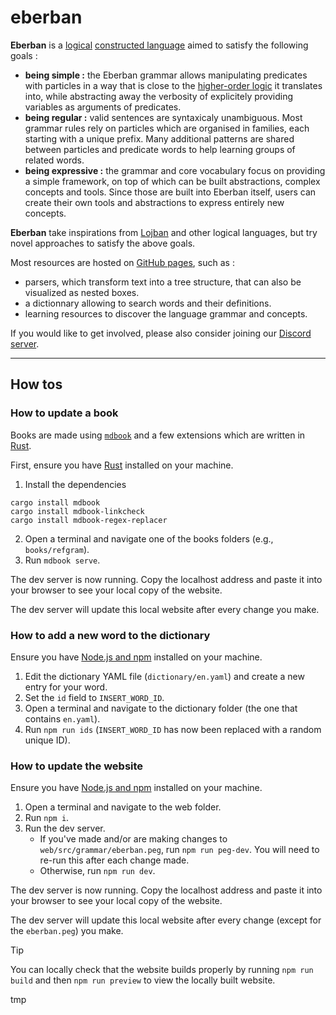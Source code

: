 # eberban

__Eberban__ is a [logical] [constructed language] aimed to satisfy the
following goals :

- __being simple :__ the Eberban grammar allows manipulating predicates with
  particles in a way that is close to the [higher-order logic] it
  translates into, while abstracting away the verbosity of explicitely
  providing variables as arguments of predicates.
- __being regular :__ valid sentences are syntaxicaly unambiguous. Most grammar
  rules rely on particles which are organised in families, each starting with
  a unique prefix. Many additional patterns are shared between particles and
  predicate words to help learning groups of related words.
- __being expressive :__ the grammar and core vocabulary focus on providing a
  simple framework, on top of which can be built abstractions, complex concepts
  and tools. Since those are built into Eberban itself, users can create their
  own tools and abstractions to express entirely new concepts.

__Eberban__ take inspirations from [Lojban] and other logical languages, but try
novel approaches to satisfy the above goals.

Most resources are hosted on [GitHub pages], such as :

- parsers, which transform text into a tree structure, that can also be
  visualized as nested boxes.
- a dictionnary allowing to search words and their definitions.
- learning resources to discover the language grammar and concepts.

If you would like to get involved, please also consider joining our
[Discord server].

[Lojban]: https://mw.lojban.org/papri/Lojban
[logical]: https://en.wikipedia.org/wiki/Engineered_language#Logical_languages
[constructed language]: https://en.wikipedia.org/wiki/Constructed_language
[higher-order logic]: https://en.wikipedia.org/wiki/Higher-order_logic
[GitHub pages]: https://eberban.github.io/eberban/
[Discord server]: https://discord.com/invite/KKB79RwWUc

-----

## How tos

### How to update a book

Books are made using [`mdbook`] and a few extensions which are written in [Rust].

[`mdbook`]: https://lib.rs/crates/mdbook

First, ensure you have [Rust] installed on your machine.

[Rust]: https://www.rust-lang.org/tools/install

1. Install the dependencies
  ```
  cargo install mdbook
  cargo install mdbook-linkcheck
  cargo install mdbook-regex-replacer
  ```
2. Open a terminal and navigate one of the books folders (e.g., `books/refgram`).
3. Run `mdbook serve`.

The dev server is now running. Copy the localhost address and paste it into your
browser to see your local copy of the website.

The dev server will update this local website after every change you make.

### How to add a new word to the dictionary

Ensure you have [Node.js and npm] installed on your machine.

1. Edit the dictionary YAML file (`dictionary/en.yaml`) and create a new entry for your word.
2. Set the `id` field to `INSERT_WORD_ID`.
3. Open a terminal and navigate to the dictionary folder (the one that contains `en.yaml`).
4. Run `npm run ids` (`INSERT_WORD_ID` has now been replaced with a random unique ID).

### How to update the website

Ensure you have [Node.js and npm] installed on your machine.

1. Open a terminal and navigate to the web folder.
2. Run `npm i`.
3. Run the dev server.
   - If you've made and/or are making changes to `web/src/grammar/eberban.peg`,
     run `npm run peg-dev`. You will need to re-run this after each change made.
   - Otherwise, run `npm run dev`.

The dev server is now running. Copy the localhost address and paste it into your
browser to see your local copy of the website.

The dev server will update this local website after every change
(except for the `eberban.peg`) you make.

> [!TIP]
> You can locally check that the website builds properly by running
> `npm run build` and then `npm run preview` to view the locally built website.

[Node.js and npm]: https://docs.npmjs.com/downloading-and-installing-node-js-and-npm

tmp
